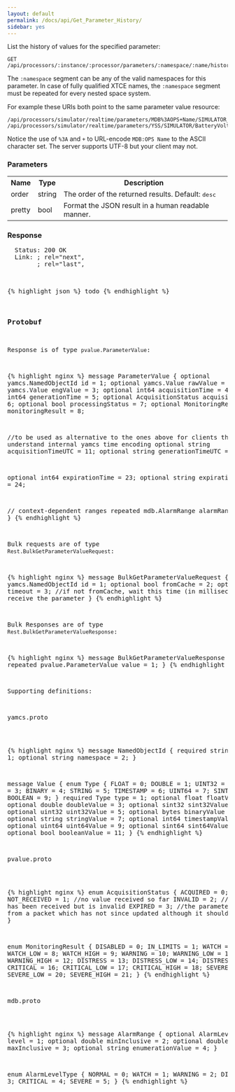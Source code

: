 ```yaml
---
layout: default
permalink: /docs/api/Get_Parameter_History/
sidebar: yes
---
```


List the history of values for the specified parameter:

    GET /api/processors/:instance/:processor/parameters/:namespace/:name/history

The `:namespace` segment can be any of the valid namespaces for this parameter. In case of fully qualified XTCE names, the `:namespace` segment must be repeated for every nested space system.

For example these URIs both point to the same parameter value resource:

    /api/processors/simulator/realtime/parameters/MDB%3AOPS+Name/SIMULATOR_BatteryVoltage2/history
    /api/processors/simulator/realtime/parameters/YSS/SIMULATOR/BatteryVoltage2/history
    
Notice the use of `%3A` and `+` to URL-encode `MDB:OPS Name` to the ASCII character set. The server supports UTF-8 but your client may not.


### Parameters

<table class="inline">
    <tr>
        <th>Name</th>
        <th>Type</th>
        <th>Description</th>
    </tr>
    <tr>
        <td class="code">order</td>
        <td class="code">string</td>
        <td>The order of the returned results. Default: <tt>desc</tt></td>
    </tr>
    <tr>
        <td class="code">pretty</td>
        <td class="code">bool</td>
        <td>Format the JSON result in a human readable manner.</td>
    </tr>
</table>


### Response

<pre class="header">
  Status: 200 OK
  Link: <http://localhost:8090/api/.../history?since=>; rel="next",
        <http://localhost:8090/api/.../history?since=>; rel="last",
        <http://localhost:8090/api/.../bulk; rel="bulk"
</pre>
{% highlight json %}
todo
{% endhighlight %}


### Protobuf

Response is of type `pvalue.ParameterValue`:

{% highlight nginx %}
message ParameterValue {
  optional yamcs.NamedObjectId id = 1;
  optional yamcs.Value rawValue = 2;
  optional yamcs.Value engValue = 3;
  optional int64 acquisitionTime = 4;
  optional int64 generationTime = 5;
  optional AcquisitionStatus acquisitionStatus = 6;
  optional bool processingStatus = 7;
  optional MonitoringResult monitoringResult = 8;

  //to be used as alternative to the ones above for clients that do not understand internal yamcs time encoding
  optional string acquisitionTimeUTC = 11;
  optional string generationTimeUTC = 12;

  optional int64 expirationTime = 23;
  optional string expirationTimeUTC = 24;

  // context-dependent ranges
  repeated mdb.AlarmRange alarmRange = 25;
}
{% endhighlight %}

Bulk requests are of type `Rest.BulkGetParameterValueRequest`:

{% highlight nginx %}
message BulkGetParameterValueRequest {
  repeated yamcs.NamedObjectId id = 1;
  optional bool fromCache = 2;
  optional uint64 timeout = 3; //if not fromCache, wait this time (in milliseconds) to receive the parameter
}
{% endhighlight %}

Bulk Responses are of type `Rest.BulkGetParameterValueResponse`:

{% highlight nginx %}
message BulkGetParameterValueResponse {
  repeated pvalue.ParameterValue value = 1;
}
{% endhighlight %}

Supporting definitions:

<pre class="header r">yamcs.proto</pre>
{% highlight nginx %}
message NamedObjectId {
  required string name = 1;
  optional string namespace = 2;
}

message Value {
  enum Type {
    FLOAT = 0;
    DOUBLE = 1;
    UINT32 = 2;
    SINT32 = 3;
    BINARY = 4;
    STRING = 5;
    TIMESTAMP = 6;
    UINT64 = 7;
    SINT64 = 8;
    BOOLEAN = 9;
  }
  required Type type = 1;
  optional float floatValue = 2;
  optional double doubleValue = 3;
  optional sint32 sint32Value = 4;
  optional uint32 uint32Value = 5;
  optional bytes binaryValue = 6;
  optional string stringValue = 7;
  optional int64 timestampValue = 8;
  optional uint64 uint64Value = 9;
  optional sint64 sint64Value = 10;
  optional bool booleanValue = 11;
}
{% endhighlight %}

<pre class="header r">pvalue.proto</pre>
{% highlight nginx %}
enum AcquisitionStatus {
  ACQUIRED = 0; //OK!
  NOT_RECEIVED = 1; //no value received so far
  INVALID = 2; //some value has been received but is invalid
  EXPIRED = 3; //the parameter is coming from a packet which has not since updated although it should have been
}

enum MonitoringResult {
  DISABLED = 0;
  IN_LIMITS = 1;
  WATCH = 7;
  WATCH_LOW = 8;
  WATCH_HIGH = 9;
  WARNING = 10;
  WARNING_LOW = 11;
  WARNING_HIGH = 12;
  DISTRESS = 13;
  DISTRESS_LOW = 14;
  DISTRESS_HIGH = 15;
  CRITICAL = 16;
  CRITICAL_LOW = 17;
  CRITICAL_HIGH = 18;
  SEVERE = 19;
  SEVERE_LOW = 20;
  SEVERE_HIGH = 21;
}
{% endhighlight %}


<pre class="header r">mdb.proto</pre>
{% highlight nginx %}
message AlarmRange {
  optional AlarmLevelType level = 1;
  optional double minInclusive = 2;
  optional double maxInclusive = 3;
  optional string enumerationValue = 4;
}

enum AlarmLevelType {
  NORMAL = 0;
  WATCH = 1;
  WARNING =  2;
  DISTRESS = 3;
  CRITICAL = 4;
  SEVERE = 5;
}
{% endhighlight %}
